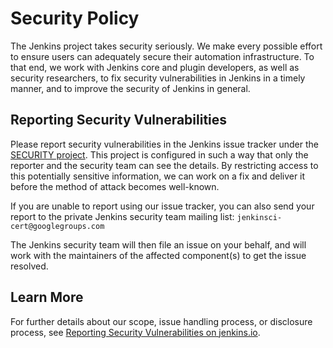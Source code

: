 # Security Policy

The Jenkins project takes security seriously.
We make every possible effort to ensure users can adequately secure their automation infrastructure.
To that end, we work with Jenkins core and plugin developers, as well as security researchers, to fix security vulnerabilities in Jenkins in a timely manner, and to improve the security of Jenkins in general.

## Reporting Security Vulnerabilities

Please report security vulnerabilities in the Jenkins issue tracker under the [SECURITY project](https://issues.jenkins-ci.org/browse/SECURITY).
This project is configured in such a way that only the reporter and the security team can see the details.
By restricting access to this potentially sensitive information, we can work on a fix and deliver it before the method of attack becomes well-known.

If you are unable to report using our issue tracker, you can also send your report to the private Jenkins security team mailing list: `jenkinsci-cert@googlegroups.com`

The Jenkins security team will then file an issue on your behalf, and will work with the maintainers of the affected component(s) to get the issue resolved.

## Learn More

For further details about our scope, issue handling process, or disclosure process, see [Reporting Security Vulnerabilities on jenkins.io](https://jenkins.io/security/reporting/).